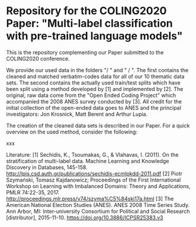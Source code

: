 # Repository for the COLING2020 Paper: "Multi-label classification with pre-trained language models"

This is the repository complementing our Paper submitted to the COLING2020 conference. 

We provide our used data in the folders "/ " and " / ". The first contains the cleaned
and matched verbatim-codes data for all of our 10 thematic data sets. The second contains
the actually used train/test splits which have been split using a method developed by [1]
and implemented by [2]. The original, raw data come from the "Open Ended Coding Project" 
which accompanied the 2008 ANES survey conducted by [3]. All credit for the initial 
collection of the open-ended data goes to ANES and the principal investigators: Jon Krosnick,
Matt Berent and Arthur Lupia.

The creation of the cleaned data sets is described in our Paper. For a quick overview
on the used method, consider the following: 

xxx


Literature: 
[1] Sechidis, K., Tsoumakas, G., & Vlahavas, I. (2011). On the stratification of multi-label data. Machine Learning and Knowledge Discovery in Databases, 145-158. http://lpis.csd.auth.gr/publications/sechidis-ecmlpkdd-2011.pdf
[2] Piotr Szymański, Tomasz Kajdanowicz; Proceedings of the First International Workshop on Learning with Imbalanced Domains: Theory and Applications, PMLR 74:22-35, 2017. http://proceedings.mlr.press/v74/szyma%C5%84ski17a.html
[3] The American National Election Studies (ANES). ANES 2008 Time Series Study. Ann Arbor, MI: Inter-university Consortium for Political and Social Research [distributor], 2015-11-10. https://doi.org/10.3886/ICPSR25383.v3

